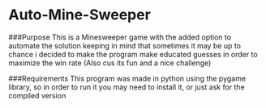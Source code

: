 # Auto-Mine-Sweeper

###Purpose
This is a Minesweeper game with the added option to automate the solution
keeping in mind that sometimes it may be up to chance i decided to make the program make educated guesses in order to maximize the win rate
(Also cus its fun and a nice challenge)

###Requirements
This program was made in python using the pygame library, so in order to run it you may need to install it, or just ask for the compiled version
